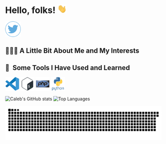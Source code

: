 # Hello, folks! <img src="./assets/wave.gif" width="30px">



<a href="https://www.twitter.com/CalebMundati/">
  <img height="50" src="./assets/twitter2.png"/>
</a>


<h2> 👨🏻‍💻  A Little Bit About Me and My Interests </h2>





<h2> 🚀 &nbsp;Some Tools I Have Used and Learned</h2>
<p align="left">
<img src="./assets/vs1.svg" alt="vscode" width="45" height="45"/>
<img src="./assets/bash.svg" alt="bash" width="45" height="45"/>
<img src="./assets/php.svg" alt="php" width="45" height="45"/>
<img src="./assets/python.svg" alt="python" width="45" height="45"/>
</p>


![Caleb's GitHub stats](https://github-readme-stats.vercel.app/api?username=MundatiC&show_icons=true&theme=dark) 
![Top Languages](https://github-readme-stats.vercel.app/api/top-langs/?username=MundatiC&theme=dark)

![Snake animation](https://github.com/MundatiC/MundatiC/blob/output/github-contribution-grid-snake.svg)
